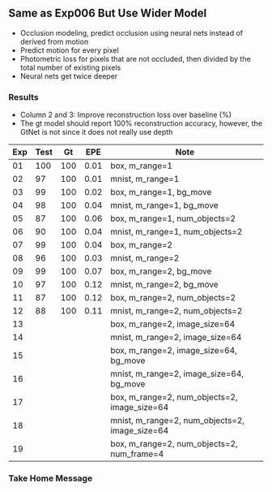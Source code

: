 ## Same as Exp006 But Use Wider Model 

- Occlusion modeling, predict occlusion using neural nets instead of derived from motion
- Predict motion for every pixel
- Photometric loss for pixels that are not occluded, then divided by the total number of existing pixels
- Neural nets get twice deeper

### Results

- Column 2 and 3: Improve reconstruction loss over baseline (%) 
- The gt model should report 100% reconstruction accuracy, however, the GtNet is not since it does not really use depth

| Exp  | Test | Gt   | EPE  | Note |
| ---- | ---- | ---- | ---- | ---- | 
| 01 | 100 | 100 | 0.01 | box, m_range=1 |
| 02 | 97 | 100 | 0.01 | mnist, m_range=1 |
| 03 | 99 | 100 | 0.02 | box, m_range=1, bg_move |
| 04 | 98 | 100 | 0.04 | mnist, m_range=1, bg_move |
| 05 | 87 | 100 | 0.06 | box, m_range=1, num_objects=2 |
| 06 | 90 | 100 | 0.04 | mnist, m_range=1, num_objects=2 |
| 07 | 99 | 100 | 0.04 | box, m_range=2 |
| 08 | 96 | 100 | 0.03 | mnist, m_range=2 |
| 09 | 99 | 100 | 0.07 | box, m_range=2, bg_move |
| 10 | 97 | 100 | 0.12 | mnist, m_range=2, bg_move |
| 11 | 87 | 100 | 0.12 | box, m_range=2, num_objects=2 |
| 12 | 88 | 100 | 0.11 | mnist, m_range=2, num_objects=2 |
| 13 |  |  |  | box, m_range=2, image_size=64 |
| 14 |  |  |  | mnist, m_range=2, image_size=64 |
| 15 |  |  |  | box, m_range=2, image_size=64, bg_move |
| 16 |  |  |  | mnist, m_range=2, image_size=64, bg_move |
| 17 |  |  |  | box, m_range=2, num_objects=2, image_size=64 |
| 18 |  |  |  | mnist, m_range=2, num_objects=2, image_size=64 |
| 19 |  |  |  | box, m_range=2, num_objects=2, num_frame=4 |

### Take Home Message

